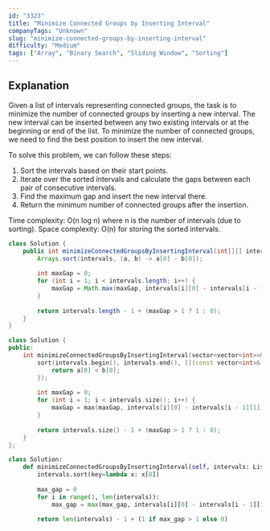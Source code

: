 ```yaml
---
id: "3323"
title: "Minimize Connected Groups by Inserting Interval"
companyTags: "Unknown"
slug: "minimize-connected-groups-by-inserting-interval"
difficulty: "Medium"
tags: ["Array", "Binary Search", "Sliding Window", "Sorting"]
---
```


## Explanation

Given a list of intervals representing connected groups, the task is to minimize the number of connected groups by inserting a new interval. The new interval can be inserted between any two existing intervals or at the beginning or end of the list. To minimize the number of connected groups, we need to find the best position to insert the new interval.

To solve this problem, we can follow these steps:
1. Sort the intervals based on their start points.
2. Iterate over the sorted intervals and calculate the gaps between each pair of consecutive intervals.
3. Find the maximum gap and insert the new interval there.
4. Return the minimum number of connected groups after the insertion.

Time complexity: O(n log n) where n is the number of intervals (due to sorting).
Space complexity: O(n) for storing the sorted intervals.
```java
class Solution {
    public int minimizeConnectedGroupsByInsertingInterval(int[][] intervals) {
        Arrays.sort(intervals, (a, b) -> a[0] - b[0]);
        
        int maxGap = 0;
        for (int i = 1; i < intervals.length; i++) {
            maxGap = Math.max(maxGap, intervals[i][0] - intervals[i - 1][1]);
        }
        
        return intervals.length - 1 + (maxGap > 1 ? 1 : 0);
    }
}
```

```cpp
class Solution {
public:
    int minimizeConnectedGroupsByInsertingInterval(vector<vector<int>>& intervals) {
        sort(intervals.begin(), intervals.end(), [](const vector<int>& a, const vector<int>& b) {
            return a[0] < b[0];
        });
        
        int maxGap = 0;
        for (int i = 1; i < intervals.size(); i++) {
            maxGap = max(maxGap, intervals[i][0] - intervals[i - 1][1]);
        }
        
        return intervals.size() - 1 + (maxGap > 1 ? 1 : 0);
    }
};
```

```python
class Solution:
    def minimizeConnectedGroupsByInsertingInterval(self, intervals: List[List[int]]) -> int:
        intervals.sort(key=lambda x: x[0])
        
        max_gap = 0
        for i in range(1, len(intervals)):
            max_gap = max(max_gap, intervals[i][0] - intervals[i - 1][1])
        
        return len(intervals) - 1 + (1 if max_gap > 1 else 0)
```